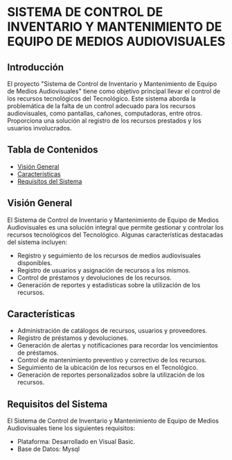 # SISTEMA DE CONTROL DE INVENTARIO Y MANTENIMIENTO DE EQUIPO DE MEDIOS AUDIOVISUALES

## Introducción
El proyecto "Sistema de Control de Inventario y Mantenimiento de Equipo de Medios Audiovisuales" tiene como objetivo principal llevar el control de los recursos tecnológicos del Tecnológico. Este sistema aborda la problemática de la falta de un control adecuado para los recursos audiovisuales, como pantallas, cañones, computadoras, entre otros. Proporciona una solución al registro de los recursos prestados y los usuarios involucrados.

## Tabla de Contenidos
- [Visión General](#visión-general)
- [Características](#características)
- [Requisitos del Sistema](#requisitos-del-sistema)

## Visión General
El Sistema de Control de Inventario y Mantenimiento de Equipo de Medios Audiovisuales es una solución integral que permite gestionar y controlar los recursos tecnológicos del Tecnológico. Algunas características destacadas del sistema incluyen:

- Registro y seguimiento de los recursos de medios audiovisuales disponibles.
- Registro de usuarios y asignación de recursos a los mismos.
- Control de préstamos y devoluciones de los recursos.
- Generación de reportes y estadísticas sobre la utilización de los recursos.

## Características
- Administración de catálogos de recursos, usuarios y proveedores.
- Registro de préstamos y devoluciones.
- Generación de alertas y notificaciones para recordar los vencimientos de préstamos.
- Control de mantenimiento preventivo y correctivo de los recursos.
- Seguimiento de la ubicación de los recursos en el Tecnológico.
- Generación de reportes personalizados sobre la utilización de los recursos.

## Requisitos del Sistema
El Sistema de Control de Inventario y Mantenimiento de Equipo de Medios Audiovisuales tiene los siguientes requisitos:

- Plataforma: Desarrollado en Visual Basic.
- Base de Datos: Mysql
